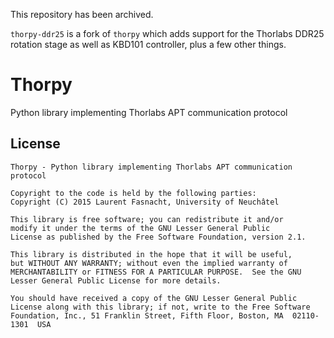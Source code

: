 This repository has been archived.

`thorpy-ddr25` is a fork of `thorpy` which adds support for the Thorlabs DDR25 rotation stage as well as KBD101 controller, plus a few other things.

# Thorpy

Python library implementing Thorlabs APT communication protocol

## License

```
Thorpy - Python library implementing Thorlabs APT communication protocol

Copyright to the code is held by the following parties:
Copyright (C) 2015 Laurent Fasnacht, University of Neuchâtel

This library is free software; you can redistribute it and/or
modify it under the terms of the GNU Lesser General Public
License as published by the Free Software Foundation, version 2.1.

This library is distributed in the hope that it will be useful,
but WITHOUT ANY WARRANTY; without even the implied warranty of
MERCHANTABILITY or FITNESS FOR A PARTICULAR PURPOSE.  See the GNU
Lesser General Public License for more details.

You should have received a copy of the GNU Lesser General Public
License along with this library; if not, write to the Free Software
Foundation, Inc., 51 Franklin Street, Fifth Floor, Boston, MA  02110-1301  USA
```
